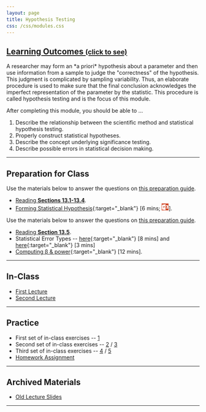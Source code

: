 ```yaml
---
layout: page
title: Hypothesis Testing
css: /css/modules.css
---
```


<div class="panel-group-ILOs">
  <div class="panel panel-default">
    <div class="panel-heading">
      <h2 class="panel-title">
        <a data-toggle="collapse" href="#ILOs">Learning Outcomes <small>(click to see)</small></a>
      </h2>
    </div>
    <div id="ILOs" class="panel-collapse collapse">
      <div class="panel-body">
A researcher may form an *a priori* hypothesis about a parameter and then use information from a sample to judge the "correctness" of the hypothesis.  This judgment is complicated by sampling variability.  Thus, an elaborate procedure is used to make sure that the final conclusion acknowledges the imperfect representation of the parameter by the statistic.  This procedure is called hypothesis testing and is the focus of this module.

<p>After completing this module, you should be able to ...</p>

<ol>
  <li>Describe the relationship between the scientific method and statistical hypothesis testing.</li>
  <li>Properly construct statistical hypotheses.</li>
  <li>Describe the concept underlying significance testing.</li>
  <li>Describe possible errors in statistical decision making.</li>
</ol>
      </div>
    </div>
  </div>
</div>

----

## Preparation for Class

Use the materials below to answer the questions on [this preparation guide](HypTesting_Prep1).

* [Reading **Sections 13.1-13.4**](../book/13_IntroStats.pdf).
* [Forming Statistical Hypothesis](https://vimeo.com/user45324800/hotest-hypotheses){:target="_blank"} [6 mins; [![PowerPoint](../img/ppt.png)](HypTesting_PPT-hypotheses.pptx)].

Use the materials below to answer the questions on [this preparation guide](HypTesting_Prep2).

* [Reading **Section 13.5**](../book/13_IntroStats.pdf).
* Statistical Error Types -- [here](https://www.youtube.com/v/7mE-K_w1v90?version=3&autoplay=1){:target="_blank"} [8 mins] and [here](https://www.youtube.com/v/OWn3Ko1WYTA?version=3&start=89&end=247&autoplay=1){:target="_blank"} [3 mins]
* [Computing &beta; &amp; power](https://www.youtube.com/v/BJZpx7Mdde4?version=3&autoplay=1){:target="_blank"} [12 mins].

----

## In-Class

* [First Lecture](HypTesting_PPT-Lecture-1.pptx)
* [Second Lecture](HypTesting_PPT-Lecture-2.pptx)

----

## Practice

* First set of in-class exercises -- [1](HypTesting_CE1)
* Second set of in-class exercises --  [2](HypTesting_CE2) / [3](HypTesting_CE3)
* Third set of in-class exercises -- [4](HypTesting_CE4) / [5](HypTesting_CE5)
* [Homework Assignment](HypTesting_HW)

----

## Archived Materials

* [Old Lecture Slides](HypTesting_PPT_old.pptx)

----
